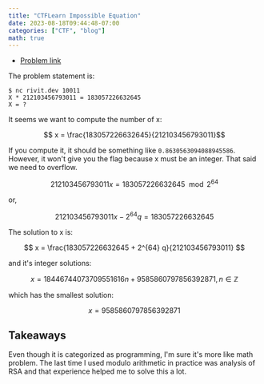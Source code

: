 ```yaml
---
title: "CTFLearn Impossible Equation"
date: 2023-08-18T09:44:48-07:00
categories: ["CTF", "blog"]
math: true
---
```


- [Problem link](https://ctflearn.com/challenge/1234)

The problem statement is:
```
$ nc rivit.dev 10011
X * 212103456793011 = 183057226632645
X = ?
```

It seems we want to compute the number of x:

$$ x = \frac{183057226632645}{212103456793011}$$

If you compute it, it should be something like `0.8630563094088945586`. However, it won't give you the flag because x must be an integer. That said we need to overflow.

$$ 212103456793011x = 183057226632645 \mod{2^{64}} $$

or,

$$ 212103456793011x - 2^{64}q = 183057226632645$$

The solution to x is:

$$ x = \frac{183057226632645 + 2^{64} q}{212103456793011} $$

and it's integer solutions:

$$ x = 18446744073709551616 n + 9585860797856392871, n \in \mathbb{Z} $$

which has the smallest solution:

$$ x = 9585860797856392871 $$

## Takeaways

Even though it is categorized as programming, I'm sure it's more like math
problem. The last time I used modulo arithmetic in practice was analysis of RSA and that
experience helped me to solve this a lot.
